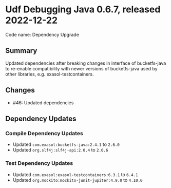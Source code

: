 # Udf Debugging Java 0.6.7, released 2022-12-22

Code name: Dependency Upgrade

## Summary

Updated dependencies after breaking changes in interface of bucketfs-java to re-enable compatibility with newer versions of bucketfs-java used by other libraries, e.g. exasol-testcontainers.

## Changes

* #46: Updated dependencies

## Dependency Updates

### Compile Dependency Updates

* Updated `com.exasol:bucketfs-java:2.4.1` to `2.6.0`
* Updated `org.slf4j:slf4j-api:2.0.4` to `2.0.6`

### Test Dependency Updates

* Updated `com.exasol:exasol-testcontainers:6.3.1` to `6.4.1`
* Updated `org.mockito:mockito-junit-jupiter:4.9.0` to `4.10.0`
